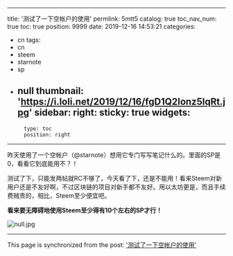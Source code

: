 
---
title: '测试了一下空帐户的使用'
permlink: 5mtt5
catalog: true
toc_nav_num: true
toc: true
position: 9999
date: 2019-12-16 14:53:21
categories:
- cn
tags:
- cn
- steem
- starnote
- sp
- null
thumbnail: 'https://i.loli.net/2019/12/16/fgD1Q2Ionz5lqRt.jpg'
sidebar:
    right:
        sticky: true
widgets:
    -
        type: toc
        position: right
---


昨天使用了一个空帐户（@starnote）想用它专门写写笔记什么的。里面的SP是0，看看它到底能用不？！

测试了下，只能发两帖就RC不够了，今天看了下，还是不能用！看来Steem对新用户还是不友好啊，不过区块链的项目对新手都不友好。用以太坊更是，而且手续费贼贵的，相比，Steem至少便宜吧。

**看来要无障碍地使用Steem至少得有10个左右的SP才行！** 

![null.jpg](https://i.loli.net/2019/12/16/fgD1Q2Ionz5lqRt.jpg)



- - -

This page is synchronized from the post: ['测试了一下空帐户的使用'](https://steemit.com/@lemooljiang/5mtt5)

